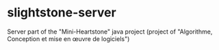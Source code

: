 # slightstone-server
Server part of the "Mini-Heartstone" java project (project of "Algorithme, Conception et mise en œuvre de logiciels")
